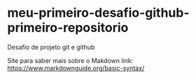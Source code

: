 # meu-primeiro-desafio-github-primeiro-repositorio
Desafio de projeto git e github

Site para saber mais sobre o Makdown link: https://www.markdownguide.org/basic-syntax/
